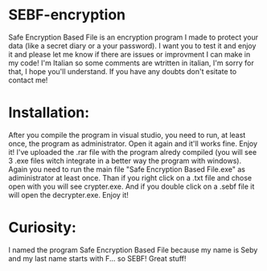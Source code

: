 # SEBF-encryption
Safe Encryption Based File is an encryption program I made to protect your data (like a secret diary or a your password). I want you to test it and enjoy it and please let me know if there are issues or improvment I can make in my code! I'm Italian so some comments are wtritten in italian, I'm sorry for that, I hope you'll understand.
If you have any doubts don't esitate to contact me!
# Installation: 
After you compile the program in visual studio, you need to run, at least once, the program as administrator. Open it again and it'll works fine.
Enjoy it!
I've uploaded the .rar file with the program alredy compiled (you will see 3 .exe files witch integrate in a better way the program with windows). Again you need to run the main file "Safe Encryption Based File.exe" as adiministrator at least once. Than if you right click on a .txt file and chose open with you will see crypter.exe. And if you double click on a .sebf file it will open the decrypter.exe.
Enjoy it!
# Curiosity:
I named the program Safe Encryption Based File because my name is Seby and my last name starts with F... so SEBF! Great stuff!
